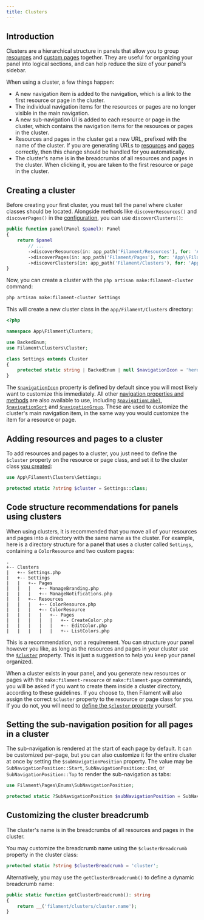 ```yaml
---
title: Clusters
---
```


## Introduction

Clusters are a hierarchical structure in panels that allow you to group [resources](resources) and [custom pages](pages) together. They are useful for organizing your panel into logical sections, and can help reduce the size of your panel's sidebar.

When using a cluster, a few things happen:

- A new navigation item is added to the navigation, which is a link to the first resource or page in the cluster.
- The individual navigation items for the resources or pages are no longer visible in the main navigation.
- A new sub-navigation UI is added to each resource or page in the cluster, which contains the navigation items for the resources or pages in the cluster.
- Resources and pages in the cluster get a new URL, prefixed with the name of the cluster. If you are generating URLs to [resources](resources#generating-urls-to-resource-pages) and [pages](pages#generating-urls-to-pages) correctly, then this change should be handled for you automatically.
- The cluster's name is in the breadcrumbs of all resources and pages in the cluster. When clicking it, you are taken to the first resource or page in the cluster.

## Creating a cluster

Before creating your first cluster, you must tell the panel where cluster classes should be located. Alongside methods like `discoverResources()` and `discoverPages()` in the [configuration](configuration), you can use `discoverClusters()`:

```php
public function panel(Panel $panel): Panel
{
    return $panel
        // ...
        ->discoverResources(in: app_path('Filament/Resources'), for: 'App\\Filament\\Resources')
        ->discoverPages(in: app_path('Filament/Pages'), for: 'App\\Filament\\Pages')
        ->discoverClusters(in: app_path('Filament/Clusters'), for: 'App\\Filament\\Clusters');
}
```

Now, you can create a cluster with the `php artisan make:filament-cluster` command:

```bash
php artisan make:filament-cluster Settings
```

This will create a new cluster class in the `app/Filament/Clusters` directory:

```php
<?php

namespace App\Filament\Clusters;

use BackedEnum;
use Filament\Clusters\Cluster;

class Settings extends Cluster
{
    protected static string | BackedEnum | null $navigationIcon = 'heroicon-o-squares-2x2';
}
```

The [`$navigationIcon`](navigation#customizing-a-navigation-items-icon) property is defined by default since you will most likely want to customize this immediately. All other [navigation properties and methods](navigation) are also available to use, including [`$navigationLabel`](navigation#customizing-a-navigation-items-label), [`$navigationSort`](navigation#sorting-navigation-items) and [`$navigationGroup`](navigation#grouping-navigation-items). These are used to customize the cluster's main navigation item, in the same way you would customize the item for a resource or page.

## Adding resources and pages to a cluster

To add resources and pages to a cluster, you just need to define the `$cluster` property on the resource or page class, and set it to the cluster class [you created](#creating-a-cluster):

```php
use App\Filament\Clusters\Settings;

protected static ?string $cluster = Settings::class;
```

## Code structure recommendations for panels using clusters

When using clusters, it is recommended that you move all of your resources and pages into a directory with the same name as the cluster. For example, here is a directory structure for a panel that uses a cluster called `Settings`, containing a `ColorResource` and two custom pages:

```
.
+-- Clusters
|   +-- Settings.php
|   +-- Settings
|   |   +-- Pages
|   |   |   +-- ManageBranding.php
|   |   |   +-- ManageNotifications.php
|   |   +-- Resources
|   |   |   +-- ColorResource.php
|   |   |   +-- ColorResource
|   |   |   |   +-- Pages
|   |   |   |   |   +-- CreateColor.php
|   |   |   |   |   +-- EditColor.php
|   |   |   |   |   +-- ListColors.php
```

This is a recommendation, not a requirement. You can structure your panel however you like, as long as the resources and pages in your cluster use the [`$cluster`](#adding-resources-and-pages-to-a-cluster) property. This is just a suggestion to help you keep your panel organized.

When a cluster exists in your panel, and you generate new resources or pages with the `make:filament-resource` or `make:filament-page` commands, you will be asked if you want to create them inside a cluster directory, according to these guidelines. If you choose to, then Filament will also assign the correct `$cluster` property to the resource or page class for you. If you do not, you will need to [define the `$cluster` property](#adding-resources-and-pages-to-a-cluster) yourself.

## Setting the sub-navigation position for all pages in a cluster

The sub-navigation is rendered at the start of each page by default. It can be customized per-page, but you can also customize it for the entire cluster at once by setting the `$subNavigationPosition` property. The value may be `SubNavigationPosition::Start`, `SubNavigationPosition::End`, or `SubNavigationPosition::Top` to render the sub-navigation as tabs:

```php
use Filament\Pages\Enums\SubNavigationPosition;

protected static ?SubNavigationPosition $subNavigationPosition = SubNavigationPosition::End;
```

## Customizing the cluster breadcrumb

The cluster's name is in the breadcrumbs of all resources and pages in the cluster.

You may customize the breadcrumb name using the `$clusterBreadcrumb` property in the cluster class:

```php
protected static ?string $clusterBreadcrumb = 'cluster';
```

Alternatively, you may use the `getClusterBreadcrumb()` to define a dynamic breadcrumb name:

```php
public static function getClusterBreadcrumb(): string
{
    return __('filament/clusters/cluster.name');
}
```
